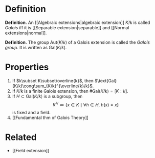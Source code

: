 # Definition
**Definition.** An [[Algebraic extensions|algebraic extension]] $K/k$ is called *Galois* iff it is [[Separable extension|separable]] and [[Normal extensions|normal]]. 

**Definition.** The group $\text{Aut}(K/k)$ of a Galois extension is called the *Galois group*. It is written as $\text{Gal}(K/k)$.

# Properties
1. If $k\subset K\subset\overline{k}$, then $\text{Gal}(K/k)\cong\sum_{K/k}^{\overline{k}/k}$.
2. If $K/k$ is a finite Galois extension, then $\#\text{Gal}(K/k)=[K:k]$.
3. If $H\subset\text{Gal}(K/k)$ is a subgroup, then $$K^H\coloneqq\{x\in K\mid\forall h\in H,\ h(x)=x\}$$ is fixed and a field.
4. [[Fundamental thm of Galois Theory]]

# Related
- [[Field extension]]